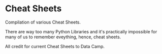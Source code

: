 # Cheat Sheets 

Compilation of various Cheat Sheets. 

There are way too many Python Libraries and it's practically impossible for many of us to remember eveything, hence, cheat sheets.

All credit for current Cheat Sheets to Data Camp. 
